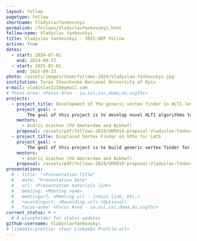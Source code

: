 ```yaml
---
layout: fellow
pagetype: fellow
shortname: VladyslavYankovskyi
permalink: /fellows/VladyslavYankovskyi.html
fellow-name: Vladyslav Yankovskyi
title: Vladyslav Yankovskyi - IRIS-HEP Fellow
active: True
dates:
  - start: 2024-07-01
    end: 2024-09-23
  - start: 2025-07-01
    end: 2025-09-23
photo: /assets/images/team/fellows-2024/Vladyslav-Yankovskyi.jpg
institution: Taras Shevchenko National University of Kyiv
e-mail: vladislav221b@gmail.com
# focus-area: <Focus Area - ia,ssl,ssc,doma,as,osglhc>
projects:
  - project_title: Development of the generic vertex finder in HLT1-level trigger at LHCb
    project_goal: >
        The goal of this project is to develop novel HLT1 algorithms to expand LHCb physics reach in QCD as well as searches for New Physics
    mentors:
      - Andrii Usachov (VU Amsterdam and Nikhef)
    proposal: /assets/pdf/fellows-2024/UKR014-proposal-Vladyslav-Yankovskyi.pdf
  - project_title: Displaced Vertex Finder on GPUs for LHCb
    project_goal: >
        The goal of this project is to build generic vertex finder for displaced vertices and provide generic vertices formed by VELO tracks: their positions, uncertainties
    mentors:
      - Andrii Usachov (VU Amsterdam and Nikhef)
    proposal: /assets/pdf/fellows-2024/UKR010-proposal-Vladyslav-Yankovskyi.pdf
presentations:
  # - title: "<Presentation Title"
  #   date: "Presentation Date"
  #   url: <Presentation materials link>
  #   meeting: <Meeting name>
  #   meetingurl: <Meeting url - indico link, etc.>
  #   recordingurl: <Recording url> (Optional)
  #   focus-area: <Focus Area - ia,ssl,ssc,doma,as,osglhc>
current_status: # >
  # A placeholder for status updates
github-username: VladyslavYankovskyi
# linkedin-profile: <Your LinkedIn Profile url>
---
```

